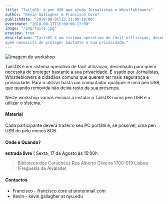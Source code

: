 ```yaml
---
title: "TailsOS: a pen USB que ajuda Jornalistas e Whistleblowers"
author: "Kevin Gallagher & Francisco Core"
publishdate: "2018-08-01T15:31:00-18:00"
eventdate: "2018-08-17T15:00:00-17:00"
image: "/img/Tails.jpg"
preview: true
description: "TailsOS é um sistema operativo de fácil utilizaçao, desenhado para
quem necessita de proteger bastante a sua privacidade."
---
```


![imagem do workshop](/img/Tails.png)

TailsOS é um sistema operativo de fácil utilizaçao, desenhado para quem necessita
de proteger bastante a sua privacidade. É usado por Jornalistas, Whistleblowers e
cidadãos comuns que querem ter mais segurança e privacidade. Para o utilizar basta
um computador qualquer e uma pen USB, que quando removida não deixa rasto da sua presença.

Neste workshop vamos ensinar a instalar o TailsOS numa pen USB e a utilizar o sistema.


#### Material
Cada participante deverá trazer o seu PC portátil e, se possível, uma pen USB de
pelo menos 8GB.

#### Onde e Quando?
**entrada livre** | Sexta, 17 de Agosto às 15:00h

> Biblioteca dos Coruchéus
Rua Alberto Oliveira
1700-019 Lisboa
(Freguesia de Alvalade)


#### Contactos
* Francisco -  francisco.core at protonmail.com
* Kevin - kevin.gallagher at nyu.edu
